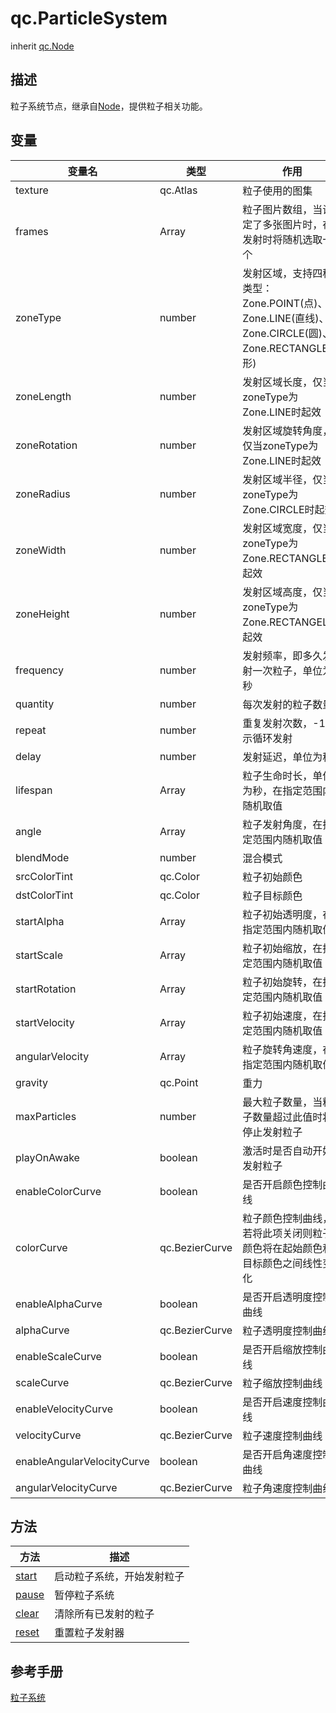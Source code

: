 # qc.ParticleSystem
inherit [qc.Node](../gameobject/CNode.md)

## 描述
粒子系统节点，继承自[Node](../gameobject/CNode.md)，提供粒子相关功能。

## 变量
| 变量名        |  类型     |   作用           |
| ------------- |-------------| -------------|
| texture | qc.Atlas | 粒子使用的图集 |
| frames | Array | 粒子图片数组，当设定了多张图片时，在发射时将随机选取一个 |
| zoneType | number | 发射区域，支持四种类型：Zone.POINT(点)、Zone.LINE(直线)、Zone.CIRCLE(圆)、Zone.RECTANGLE(矩形)  |
| zoneLength | number | 发射区域长度，仅当zoneType为Zone.LINE时起效 |
| zoneRotation | number | 发射区域旋转角度，仅当zoneType为Zone.LINE时起效 |
| zoneRadius | number | 发射区域半径，仅当zoneType为Zone.CIRCLE时起效 |
| zoneWidth | number | 发射区域宽度，仅当zoneType为Zone.RECTANGLE时起效 |
| zoneHeight | number | 发射区域高度，仅当zoneType为Zone.RECTANGEL时起效 |
| frequency | number | 发射频率，即多久发射一次粒子，单位为秒 |
| quantity | number | 每次发射的粒子数量 |
| repeat | number | 重复发射次数，-1表示循环发射 |
| delay | number | 发射延迟，单位为秒 |
| lifespan | Array | 粒子生命时长，单位为秒，在指定范围内随机取值 |
| angle | Array | 粒子发射角度，在指定范围内随机取值 |
| blendMode | number | 混合模式 |
| srcColorTint | qc.Color | 粒子初始颜色 |
| dstColorTint | qc.Color | 粒子目标颜色 |
| startAlpha | Array | 粒子初始透明度，在指定范围内随机取值 |
| startScale | Array | 粒子初始缩放，在指定范围内随机取值 |
| startRotation | Array | 粒子初始旋转，在指定范围内随机取值 |
| startVelocity | Array | 粒子初始速度，在指定范围内随机取值 |
| angularVelocity | Array | 粒子旋转角速度，在指定范围内随机取值 |
| gravity | qc.Point | 重力 |
| maxParticles | number | 最大粒子数量，当粒子数量超过此值时将停止发射粒子 |
| playOnAwake | boolean | 激活时是否自动开始发射粒子 |
| enableColorCurve | boolean | 是否开启颜色控制曲线 |
| colorCurve | qc.BezierCurve | 粒子颜色控制曲线，若将此项关闭则粒子颜色将在起始颜色和目标颜色之间线性变化 |
| enableAlphaCurve | boolean | 是否开启透明度控制曲线 |
| alphaCurve | qc.BezierCurve | 粒子透明度控制曲线 |
| enableScaleCurve | boolean | 是否开启缩放控制曲线 |
| scaleCurve | qc.BezierCurve | 粒子缩放控制曲线 |
| enableVelocityCurve | boolean | 是否开启速度控制曲线 |
| velocityCurve | qc.BezierCurve | 粒子速度控制曲线 |
| enableAngularVelocityCurve | boolean | 是否开启角速度控制曲线 |
| angularVelocityCurve | qc.BezierCurve | 粒子角速度控制曲线 |

## 方法
| 方法 | 描述 |
| ------------- |-------------|
| [start](methods/start.md) | 启动粒子系统，开始发射粒子 |
| [pause](methods/pause.md) | 暂停粒子系统 |
| [clear](methods/clear.md) | 清除所有已发射的粒子 |
| [reset](methods/reset.md) | 重置粒子发射器 |

## 参考手册
[粒子系统](http://docs.zuoyouxi.com/manual/Plugin/ParticleSystem/ParticleSystem.html)